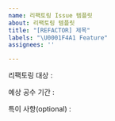 ```yaml
---
name: 리팩토링 Issue 템플릿
about: 리팩토링 템플릿
title: "[REFACTOR] 제목"
labels: "\U0001F4A1 Feature"
assignees: ''

---
```


리팩토링 대상 : 

예상 공수 기간 : 

특이 사항(optional) :
